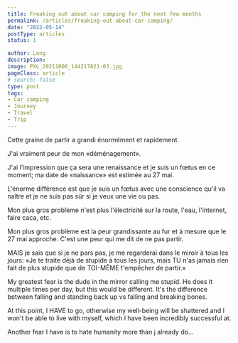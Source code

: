 ```yaml
---
title: Freaking out about car camping for the next few months
permalink: /articles/freaking-out-about-car-camping/
date: "2022-05-14"
postType: articles
status: 1

author: Long
description:
image: PXL_20211006_144217821-03.jpg
pageClass: article
# search: false
type: post
tags:
- Car camping
- Journey
- Travel
- Trip
---
```


Cette graine de partir a grandi énormément et rapidement. 


J'ai vraiment peur de mon «déménagement».

J'ai l'impression que ça sera une renaissance et je suis un fœtus en ce moment; ma date de «naissance» est estimée au 27 mai.  

L'énorme différence est que je suis un fœtus avec une conscience qu'il va naître et je ne suis pas sûr si je veux une vie ou pas.

Mon plus gros problème n'est plus l'électricité sur la route, l'eau, l'internet, faire caca, etc.

Mon plus gros problème est la peur grandissante au fur et à mesure que le 27 mai approche. C'est une peur qui me dit de ne pas partir.

MAIS je sais que si je ne pars pas, je me regarderai dans le miroir à tous les jours: «Je te traite déjà de stupide à tous les jours, mais TU n'as jamais rien fait de plus stupide que de TOI-MÊME t'empêcher de partir.»

My greatest fear is the dude in the mirror calling me stupid. He does it multiple times per day, but this would be different. It's the difference between falling and standing back up vs falling and breaking bones.

At this point, I HAVE to go, otherwise my well-being will be shattered and I won't be able to live with myself, which I have been incredibly successful at. 

Another fear I have is to hate humanity more than j already do...
